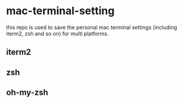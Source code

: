 # mac-terminal-setting
this repo is used to save the personal mac terminal settings (including iterm2, zsh and so on) for multi platforms.

## iterm2

## zsh

## oh-my-zsh
